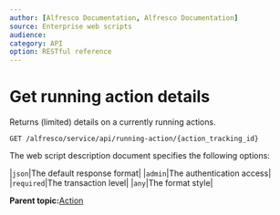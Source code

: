 ```yaml
---
author: [Alfresco Documentation, Alfresco Documentation]
source: Enterprise web scripts
audience: 
category: API
option: RESTful reference
---
```


# Get running action details

Returns \(limited\) details on a currently running actions.

`GET /alfresco/service/api/running-action/{action_tracking_id}`



The web script description document specifies the following options:

|`json`|The default response format|
|`admin`|The authentication access|
|`required`|The transaction level|
|`any`|The format style|

**Parent topic:**[Action](../references/RESTful-Action.md)

